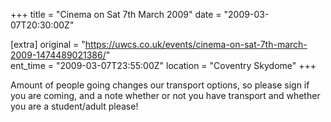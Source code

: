 +++
title = "Cinema on Sat 7th March 2009"
date = "2009-03-07T20:30:00Z"

[extra]
original = "https://uwcs.co.uk/events/cinema-on-sat-7th-march-2009-1474489021386/"    
ent_time = "2009-03-07T23:55:00Z"
location = "Coventry Skydome"
+++

Amount of people going changes our transport options, so please sign if you are coming, and a note whether or not you have transport and whether you are a student/adult please\!

